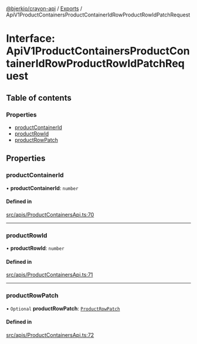 [@bjerkio/crayon-api](../README.md) / [Exports](../modules.md) / ApiV1ProductContainersProductContainerIdRowProductRowIdPatchRequest

# Interface: ApiV1ProductContainersProductContainerIdRowProductRowIdPatchRequest

## Table of contents

### Properties

- [productContainerId](ApiV1ProductContainersProductContainerIdRowProductRowIdPatchRequest.md#productcontainerid)
- [productRowId](ApiV1ProductContainersProductContainerIdRowProductRowIdPatchRequest.md#productrowid)
- [productRowPatch](ApiV1ProductContainersProductContainerIdRowProductRowIdPatchRequest.md#productrowpatch)

## Properties

### productContainerId

• **productContainerId**: `number`

#### Defined in

[src/apis/ProductContainersApi.ts:70](https://github.com/bjerkio/crayon-api-js/blob/22cd66d/src/apis/ProductContainersApi.ts#L70)

___

### productRowId

• **productRowId**: `number`

#### Defined in

[src/apis/ProductContainersApi.ts:71](https://github.com/bjerkio/crayon-api-js/blob/22cd66d/src/apis/ProductContainersApi.ts#L71)

___

### productRowPatch

• `Optional` **productRowPatch**: [`ProductRowPatch`](ProductRowPatch.md)

#### Defined in

[src/apis/ProductContainersApi.ts:72](https://github.com/bjerkio/crayon-api-js/blob/22cd66d/src/apis/ProductContainersApi.ts#L72)
